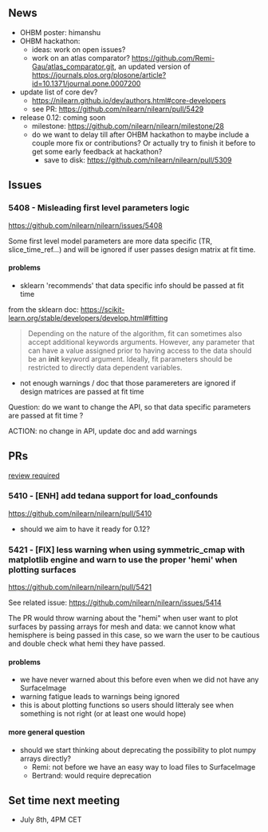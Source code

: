 ## News

- OHBM poster: himanshu
- OHBM hackathon: 
    - ideas: work on open issues?
    - work on an atlas comparator? https://github.com/Remi-Gau/atlas_comparator.git, an updated version of https://journals.plos.org/plosone/article?id=10.1371/journal.pone.0007200 
- update list of core dev?
    - https://nilearn.github.io/dev/authors.html#core-developers
    - see PR: https://github.com/nilearn/nilearn/pull/5429
- release 0.12: coming soon
    - milestone: https://github.com/nilearn/nilearn/milestone/28
    - do we want to delay till after OHBM hackathon to maybe include a couple more fix or contributions? Or actually try to finish it before to get some early feedback at hackathon?
        - save to disk: https://github.com/nilearn/nilearn/pull/5309 

## Issues

### 5408 - Misleading first level parameters logic

https://github.com/nilearn/nilearn/issues/5408

Some first level model parameters are more data specific (TR, slice_time_ref...) and will be ignored if user passes design matrix at fit time.

#### problems

- sklearn 'recommends' that data specific info should be passed at fit time

from the sklearn doc: https://scikit-learn.org/stable/developers/develop.html#fitting

> Depending on the nature of the algorithm, fit can sometimes also accept additional keywords arguments. However, any parameter that can have a value assigned prior to having access to the data should be an __init__ keyword argument. Ideally, fit parameters should be restricted to directly data dependent variables.

- not enough warnings / doc that those paramereters are ignored if design matrices are passed at fit time


Question: do we want to change the API, so that data specific parameters are passed at fit time ?

ACTION: no change in API, update doc and add warnings


## PRs

[review required](https://github.com/nilearn/nilearn/pulls?q=is%3Apr+is%3Aopen+label%3A%22Review+required%22)

### 5410 - [ENH] add tedana support for load_confounds

https://github.com/nilearn/nilearn/pull/5410

- should we aim to have it ready for 0.12?

### 5421 - [FIX] less warning when using symmetric_cmap with matplotlib engine and warn to use the proper 'hemi' when plotting surfaces

https://github.com/nilearn/nilearn/pull/5421

See related issue: https://github.com/nilearn/nilearn/issues/5414

The PR would throw warning about the "hemi" when user want to plot surfaces by passing arrays for mesh and data: we cannot know what hemisphere is being passed in this case, so we warn the user to be cautious and double check what hemi they have passed.

#### problems

- we have never warned about this before even when we did not have any SurfaceImage
- warning fatigue leads to warnings being ignored
- this is about plotting functions so users should litteraly see when something is not right (or at least one would hope)
    
#### more general question

- should we start thinking about deprecating the possibility to plot numpy arrays directly?
    - Remi: not before we have an easy way to load files to SurfaceImage
    - Bertrand: would require deprecation

## Set time next meeting

* July 8th, 4PM CET
 